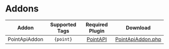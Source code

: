 # Addons
|Addon|Supported Tags|Required Plugin|Download|
|:--:|:--:|:--:|:--:|
|PointApiAddon|`{point}`|[PointAPI](https://github.com/ZzKino/PointAPI)|[PointApiAddon.php](https://drive.google.com/file/d/1eGIB3Zj2pPnxbpx4FTs9uNoA9tFSYDDo/view?usp=sharing)|
